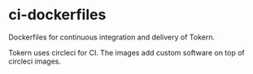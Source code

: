 # ci-dockerfiles
Dockerfiles for continuous integration and delivery of Tokern. 

Tokern uses circleci for CI. The images add custom software on top of circleci images.
